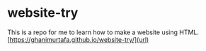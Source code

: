 # website-try
This is a repo for me to learn how to make a website using HTML.
[https://ghanimurtafa.github.io/website-try/](url)
